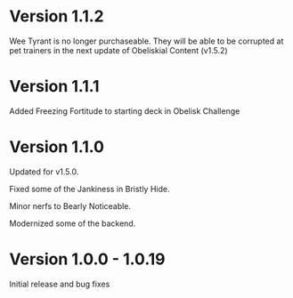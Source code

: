 # Version 1.1.2

Wee Tyrant is no longer purchaseable. They will be able to be corrupted at pet trainers in the next update of Obeliskial Content (v1.5.2)

# Version 1.1.1

Added Freezing Fortitude to starting deck in Obelisk Challenge

# Version 1.1.0

Updated for v1.5.0. 

Fixed some of the Jankiness in Bristly Hide. 

Minor nerfs to Bearly Noticeable. 

Modernized some of the backend.

# Version 1.0.0 - 1.0.19

Initial release and bug fixes